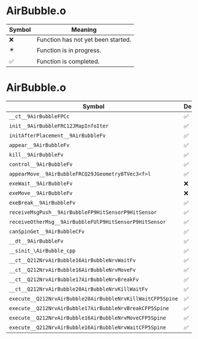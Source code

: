 # AirBubble.o
| Symbol | Meaning 
| ------------- | ------------- 
| :x: | Function has not yet been started. 
| :eight_pointed_black_star: | Function is in progress. 
| :white_check_mark: | Function is completed. 


# AirBubble.o
| Symbol | Decompiled? |
| ------------- | ------------- |
| `__ct__9AirBubbleFPCc` | :white_check_mark: |
| `init__9AirBubbleFRC12JMapInfoIter` | :white_check_mark: |
| `initAfterPlacement__9AirBubbleFv` | :white_check_mark: |
| `appear__9AirBubbleFv` | :white_check_mark: |
| `kill__9AirBubbleFv` | :white_check_mark: |
| `control__9AirBubbleFv` | :white_check_mark: |
| `appearMove__9AirBubbleFRCQ29JGeometry8TVec3<f>l` | :white_check_mark: |
| `exeWait__9AirBubbleFv` | :x: |
| `exeMove__9AirBubbleFv` | :x: |
| `exeBreak__9AirBubbleFv` | :white_check_mark: |
| `receiveMsgPush__9AirBubbleFP9HitSensorP9HitSensor` | :white_check_mark: |
| `receiveOtherMsg__9AirBubbleFUlP9HitSensorP9HitSensor` | :white_check_mark: |
| `canSpinGet__9AirBubbleCFv` | :white_check_mark: |
| `__dt__9AirBubbleFv` | :white_check_mark: |
| `__sinit_\AirBubble_cpp` | :white_check_mark: |
| `__ct__Q212NrvAirBubble16AirBubbleNrvWaitFv` | :white_check_mark: |
| `__ct__Q212NrvAirBubble16AirBubbleNrvMoveFv` | :white_check_mark: |
| `__ct__Q212NrvAirBubble17AirBubbleNrvBreakFv` | :white_check_mark: |
| `__ct__Q212NrvAirBubble20AirBubbleNrvKillWaitFv` | :white_check_mark: |
| `execute__Q212NrvAirBubble20AirBubbleNrvKillWaitCFP5Spine` | :white_check_mark: |
| `execute__Q212NrvAirBubble17AirBubbleNrvBreakCFP5Spine` | :white_check_mark: |
| `execute__Q212NrvAirBubble16AirBubbleNrvMoveCFP5Spine` | :white_check_mark: |
| `execute__Q212NrvAirBubble16AirBubbleNrvWaitCFP5Spine` | :white_check_mark: |
